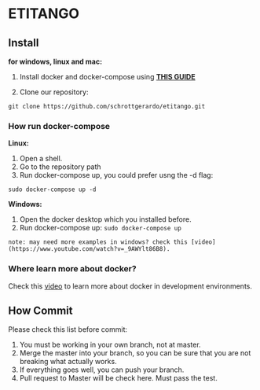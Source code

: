 # ETITANGO

## Install

**for windows, linux and mac:**

1. Install docker and docker-compose using **[THIS GUIDE](https://docs.docker.com/compose/install/)**

2. Clone our repository:

`git clone https://github.com/schrottgerardo/etitango.git`


### How run docker-compose

**Linux:**
1. Open a shell.
2. Go to the repository path
3. Run docker-compose up, you could prefer usng the -d flag:

 `sudo docker-compose up -d`

**Windows:**
  1. Open the docker desktop which you installed before.
  2. Run docker-compose up:
    `sudo docker-compose up`

    note: may need more examples in windows? check this [video](https://www.youtube.com/watch?v=_9AWYlt86B8).

### Where learn more about docker?

Check this [video](https://www.youtube.com/watch?v=5z2kYFG3OfY&list=PLrb1e2Mp6N_tXQryuDVzOq4SLQKqVv1uz) to learn more about docker in development environments.

## How Commit
Please check this list before commit:

1. You must be working in your own branch, not at master.
2. Merge the master into your branch, so you can be sure that you are not breaking what
 actually works.
3. If everything goes well, you can push your branch.
4. Pull request to Master will be check here. Must pass the test.
